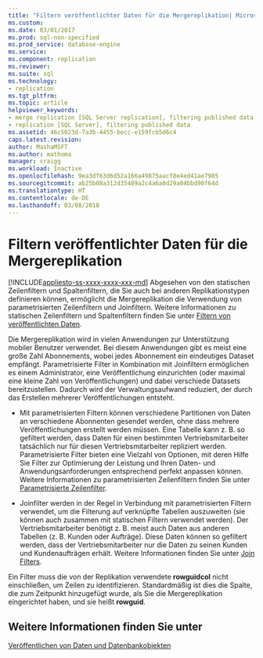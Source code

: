 ```yaml
---
title: "Filtern veröffentlichter Daten für die Mergereplikation| Microsoft-Dokumentation"
ms.custom: 
ms.date: 03/01/2017
ms.prod: sql-non-specified
ms.prod_service: database-engine
ms.service: 
ms.component: replication
ms.reviewer: 
ms.suite: sql
ms.technology:
- replication
ms.tgt_pltfrm: 
ms.topic: article
helpviewer_keywords:
- merge replication [SQL Server replication], filtering published data
- replication [SQL Server], filtering published data
ms.assetid: 46c5023d-7a3b-4455-becc-e159fcb5d6c4
caps.latest.revision: 
author: MashaMSFT
ms.author: mathoma
manager: craigg
ms.workload: Inactive
ms.openlocfilehash: 9ea3df63d6d52a166a49875aacf8e4ed41ae7985
ms.sourcegitcommit: ab25b08a312d35489a2c4a6a0d29a04bbd90f64d
ms.translationtype: HT
ms.contentlocale: de-DE
ms.lasthandoff: 03/08/2018
---
```

# <a name="filter-published-data-for-merge-replication"></a>Filtern veröffentlichter Daten für die Mergereplikation
[!INCLUDE[appliesto-ss-xxxx-xxxx-xxx-md](../../../includes/appliesto-ss-xxxx-xxxx-xxx-md.md)]
  Abgesehen von den statischen Zeilenfiltern und Spaltenfiltern, die Sie auch bei anderen Replikationstypen definieren können, ermöglicht die Mergereplikation die Verwendung von parametrisierten Zeilenfiltern und Joinfiltern. Weitere Informationen zu statischen Zeilenfiltern und Spaltenfiltern finden Sie unter [Filtern von veröffentlichten Daten](../../../relational-databases/replication/publish/filter-published-data.md).  
  
 Die Mergereplikation wird in vielen Anwendungen zur Unterstützung mobiler Benutzer verwendet. Bei diesem Anwendungen gibt es meist eine große Zahl Abonnements, wobei jedes Abonnement ein eindeutiges Dataset empfängt. Parametrisierte Filter in Kombination mit Joinfiltern ermöglichen es einem Administrator, eine Veröffentlichung einzurichten (oder maximal eine kleine Zahl von Veröffentlichungen) und dabei verschiede Datasets bereitzustellen. Dadurch wird der Verwaltungsaufwand reduziert, der durch das Erstellen mehrerer Veröffentlichungen entsteht.  
  
-   Mit parametrisierten Filtern können verschiedene Partitionen von Daten an verschiedene Abonnenten gesendet werden, ohne dass mehrere Veröffentlichungen erstellt werden müssen. Eine Tabelle kann z. B. so gefiltert werden, dass Daten für einen bestimmten Vertriebsmitarbeiter tatsächlich nur für diesen Vertriebsmitarbeiter repliziert werden. Parametrisierte Filter bieten eine Vielzahl von Optionen, mit deren Hilfe Sie Filter zur Optimierung der Leistung und Ihren Daten- und Anwendungsanforderungen entsprechend perfekt anpassen können. Weitere Informationen zu parametrisierten Zeilenfiltern finden Sie unter [Parametrisierte Zeilenfilter](../../../relational-databases/replication/merge/parameterized-filters-parameterized-row-filters.md).  
  
-   Joinfilter werden in der Regel in Verbindung mit parametrisierten Filtern verwendet, um die Filterung auf verknüpfte Tabellen auszuweiten (sie können auch zusammen mit statischen Filtern verwendet werden). Der Vertriebsmitarbeiter benötigt z. B. meist auch Daten aus anderen Tabellen (z. B. Kunden oder Aufträge). Diese Daten können so gefiltert werden, dass der Vertriebsmitarbeiter nur die Daten zu seinen Kunden und Kundenaufträgen erhält. Weitere Informationen finden Sie unter [Join Filters](../../../relational-databases/replication/merge/join-filters.md).  
  
 Ein Filter muss die von der Replikation verwendete **rowguidcol** nicht einschließen, um Zeilen zu identifizieren. Standardmäßig ist dies die Spalte, die zum Zeitpunkt hinzugefügt wurde, als Sie die Mergereplikation eingerichtet haben, und sie heißt **rowguid**.  
  
## <a name="see-also"></a>Weitere Informationen finden Sie unter  
 [Veröffentlichen von Daten und Datenbankobjekten](../../../relational-databases/replication/publish/publish-data-and-database-objects.md)  
  
  
